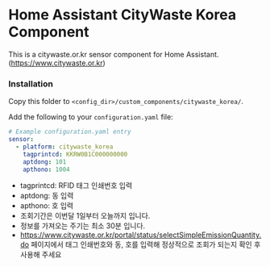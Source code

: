 # Home Assistant CityWaste Korea Component

This is a citywaste.or.kr sensor component for Home Assistant. (https://www.citywaste.or.kr)

### Installation

Copy this folder to `<config_dir>/custom_components/citywaste_korea/`.

Add the following to your `configuration.yaml` file:

```yaml
# Example configuration.yaml entry
sensor:
  - platform: citywaste_korea
    tagprintcd: KKRW0B1C000000000
    aptdong: 101
    apthono: 1004
```

- tagprintcd: RFID 태그 인쇄번호 입력
- aptdong: 동 입력
- apthono: 호 입력
- 조회기간은 이번달 1일부터 오늘까지 입니다.
- 정보를 가져오는 주기는 최소 30분 입니다.
- https://www.citywaste.or.kr/portal/status/selectSimpleEmissionQuantity.do 페이지에서 태그 인쇄번호와 동, 호를 입력해 정상적으로 조회가 되는지 확인 후 사용해 주세요
